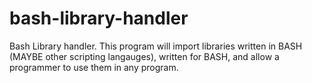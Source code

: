 # bash-library-handler
Bash Library handler. This program will import libraries written in BASH (MAYBE other scripting langauges), written for BASH, and allow a programmer to use them in any program.
